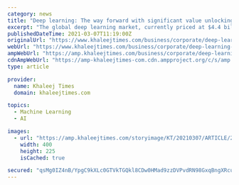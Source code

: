 ```yaml
---
category: news
title: "Deep learning: The way forward with significant value unlocking during the next decade"
excerpt: "The global deep learning market, currently priced at $4.4 billion in 2020, has been projected to expand at a staggering 39.2 per cent CAGR between 2020 and 2027, to reach $44.3 billion by 2027 ..."
publishedDateTime: 2021-03-07T11:19:00Z
originalUrl: "https://www.khaleejtimes.com/business/corporate/deep-learning-the-way-forward-with-significant-value-unlocking-during-the-next-decade"
webUrl: "https://www.khaleejtimes.com/business/corporate/deep-learning-the-way-forward-with-significant-value-unlocking-during-the-next-decade"
ampWebUrl: "https://amp.khaleejtimes.com/business/corporate/deep-learning-the-way-forward-with-significant-value-unlocking-during-the-next-decade"
cdnAmpWebUrl: "https://amp-khaleejtimes-com.cdn.ampproject.org/c/s/amp.khaleejtimes.com/business/corporate/deep-learning-the-way-forward-with-significant-value-unlocking-during-the-next-decade"
type: article

provider:
  name: Khaleej Times
  domain: khaleejtimes.com

topics:
  - Machine Learning
  - AI

images:
  - url: "https://amp.khaleejtimes.com/storyimage/KT/20210307/ARTICLE/210309353/AR/0/AR-210309353.jpg&NCS_modified=20210319110230&MaxH=225&imageVersion=16by9"
    width: 400
    height: 225
    isCached: true

secured: "qsMg0IZ4nB/YpgC9kXLc0GTVkTGQkl8CDw0HMad9zzDVPvdRN98GxqBngXRcu4IR/8MOEhdVSFAcYBb2XrC/vf26tIPzRCiwRzVPYTMU1+TSlXvvEYGd6TRbWQ1pVOwSOqaBblSSS7vSmXtJWS+om6/gsOMnqa8l9/dLgLbyrjLjuFjZbd4JVBKo95DXHtqU+IX2jmHg6VO3kcQG9CxN3caWnhGkB6JiyYGe3nXSePfTlal1mTK0L1Gpsibhslbht9mH6eEHJ2/lHHWX7W/5GXHbbS3WQPSdhvy2aSEz9IEdtCedq7GakVXEbPG9Vg7yh+UaRyQ3j7Nu4v4RuP0kFxS4437Cj0zWOPbY5iHZX5k=;G57WlIlYmy2wbfXWoFk2Ew=="
---
```


